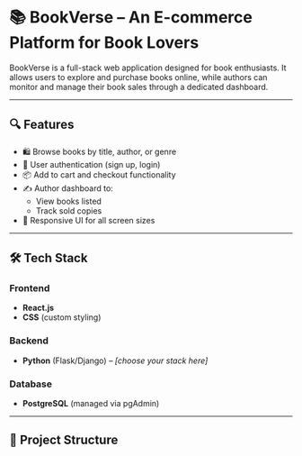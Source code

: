 # 📚 BookVerse – An E-commerce Platform for Book Lovers

BookVerse is a full-stack web application designed for book enthusiasts. It allows users to explore and purchase books online, while authors can monitor and manage their book sales through a dedicated dashboard.

---

## 🔍 Features

- 🛍️ Browse books by title, author, or genre
- 🔐 User authentication (sign up, login)
- 📦 Add to cart and checkout functionality
- ✍️ Author dashboard to:
  - View books listed
  - Track sold copies
- 📱 Responsive UI for all screen sizes

---

## 🛠️ Tech Stack

### Frontend
- **React.js**
- **CSS** (custom styling)

### Backend
- **Python** (Flask/Django) – _[choose your stack here]_

### Database
- **PostgreSQL** (managed via pgAdmin)

---

## 📁 Project Structure

